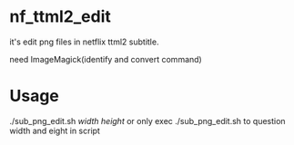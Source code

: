 # nf_ttml2_edit
it's edit png files in netflix ttml2 subtitle.

need ImageMagick(identify and convert command)

# Usage
./sub_png_edit.sh *width* *height*
or only exec
./sub_png_edit.sh
to question width and eight in script
